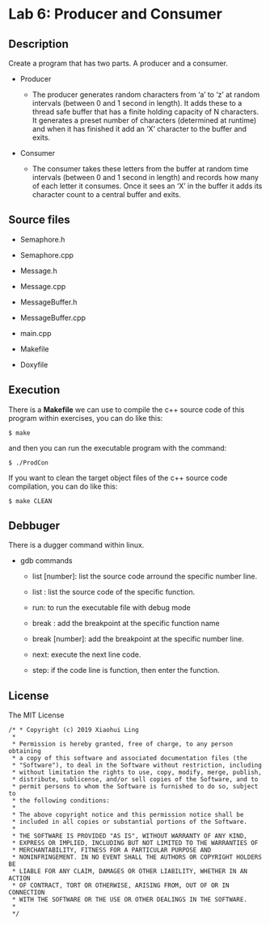 # Lab 6: Producer and Consumer

## Description
Create a program that has two parts. A producer and a consumer.
- Producer 
  - The producer generates random characters from ‘a’ to ‘z’ at random intervals (between 0 and 1 second in length). It adds these to a thread safe buffer that has a finite holding capacity of N characters. It generates a preset number of characters (determined at runtime) and when it has finished it add an ‘X’ character to the buffer and exits.

- Consumer 
  - The consumer takes these letters from the buffer at random time intervals (between 0 and 1 second in length) and records how many of each letter it consumes. Once it sees an ‘X’ in the buffer it adds its character count to a central buffer and exits.
  
## Source files
- Semaphore.h

- Semaphore.cpp

- Message.h

- Message.cpp

- MessageBuffer.h

- MessageBuffer.cpp

- main.cpp

- Makefile

- Doxyfile


## Execution 
There is a **Makefile** we can use to compile the c++ source code of this program within exercises, you can do like this:
```
$ make
```
and then you can run the executable program with the command:
```
$ ./ProdCon
```
If you want to clean the target object files of the c++ source code compilation, you can do like this:
```
$ make CLEAN
```


## Debbuger
There is a dugger command within linux.

- gdb commands
  - list [number]: list the source code arround the specific number line.

  - list : list the source code of the specific function.

  - run: to run the executable file with debug mode

  - break : add the breakpoint at the specific function name

  - break [number]: add the breakpoint at the specific number line.

  - next: execute the next line code.

  - step: if the code line is function, then enter the function.
  
  
## License
The MIT License
```
/* * Copyright (c) 2019 Xiaohui Ling
 * 
 * Permission is hereby granted, free of charge, to any person obtaining
 * a copy of this software and associated documentation files (the
 * "Software"), to deal in the Software without restriction, including
 * without limitation the rights to use, copy, modify, merge, publish,
 * distribute, sublicense, and/or sell copies of the Software, and to
 * permit persons to whom the Software is furnished to do so, subject to
 * the following conditions:
 * 
 * The above copyright notice and this permission notice shall be
 * included in all copies or substantial portions of the Software.
 * 
 * THE SOFTWARE IS PROVIDED "AS IS", WITHOUT WARRANTY OF ANY KIND,
 * EXPRESS OR IMPLIED, INCLUDING BUT NOT LIMITED TO THE WARRANTIES OF
 * MERCHANTABILITY, FITNESS FOR A PARTICULAR PURPOSE AND
 * NONINFRINGEMENT. IN NO EVENT SHALL THE AUTHORS OR COPYRIGHT HOLDERS BE
 * LIABLE FOR ANY CLAIM, DAMAGES OR OTHER LIABILITY, WHETHER IN AN ACTION
 * OF CONTRACT, TORT OR OTHERWISE, ARISING FROM, OUT OF OR IN CONNECTION
 * WITH THE SOFTWARE OR THE USE OR OTHER DEALINGS IN THE SOFTWARE.
 * 
 */
 ```

